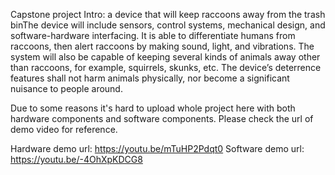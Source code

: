 Capstone project
Intro: a device that will keep raccoons away from the trash binThe device will include sensors, control systems, mechanical design, and software-hardware interfacing. It is able to differentiate humans from raccoons, then alert raccoons by making sound, light, and vibrations. The system will also be capable of keeping several kinds of animals away other than raccoons, for example, squirrels, skunks, etc. The device’s deterrence features shall not harm animals physically, nor become a significant nuisance to people around. 

Due to some reasons it's hard to upload whole project here with both hardware components and software components. Please check the url of demo video for reference.

Hardware demo url: https://youtu.be/mTuHP2Pdqt0
Software demo url: https://youtu.be/-4OhXpKDCG8